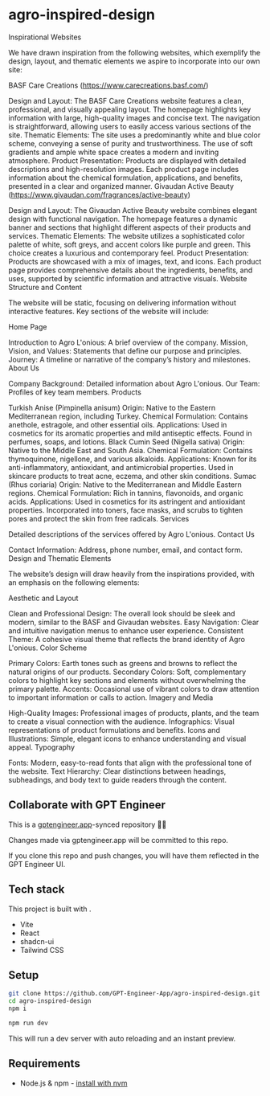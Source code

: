 # agro-inspired-design

Inspirational Websites

We have drawn inspiration from the following websites, which exemplify the design, layout, and thematic elements we aspire to incorporate into our own site:

BASF Care Creations (https://www.carecreations.basf.com/)

Design and Layout: The BASF Care Creations website features a clean, professional, and visually appealing layout. The homepage highlights key information with large, high-quality images and concise text. The navigation is straightforward, allowing users to easily access various sections of the site.
Thematic Elements: The site uses a predominantly white and blue color scheme, conveying a sense of purity and trustworthiness. The use of soft gradients and ample white space creates a modern and inviting atmosphere.
Product Presentation: Products are displayed with detailed descriptions and high-resolution images. Each product page includes information about the chemical formulation, applications, and benefits, presented in a clear and organized manner.
Givaudan Active Beauty (https://www.givaudan.com/fragrances/active-beauty)

Design and Layout: The Givaudan Active Beauty website combines elegant design with functional navigation. The homepage features a dynamic banner and sections that highlight different aspects of their products and services.
Thematic Elements: The website utilizes a sophisticated color palette of white, soft greys, and accent colors like purple and green. This choice creates a luxurious and contemporary feel.
Product Presentation: Products are showcased with a mix of images, text, and icons. Each product page provides comprehensive details about the ingredients, benefits, and uses, supported by scientific information and attractive visuals.
Website Structure and Content

The website will be static, focusing on delivering information without interactive features. Key sections of the website will include:

Home Page

Introduction to Agro L'onious: A brief overview of the company.
Mission, Vision, and Values: Statements that define our purpose and principles.
Journey: A timeline or narrative of the company’s history and milestones.
About Us

Company Background: Detailed information about Agro L'onious.
Our Team: Profiles of key team members.
Products

Turkish Anise (Pimpinella anisum)
Origin: Native to the Eastern Mediterranean region, including Turkey.
Chemical Formulation: Contains anethole, estragole, and other essential oils.
Applications: Used in cosmetics for its aromatic properties and mild antiseptic effects. Found in perfumes, soaps, and lotions.
Black Cumin Seed (Nigella sativa)
Origin: Native to the Middle East and South Asia.
Chemical Formulation: Contains thymoquinone, nigellone, and various alkaloids.
Applications: Known for its anti-inflammatory, antioxidant, and antimicrobial properties. Used in skincare products to treat acne, eczema, and other skin conditions.
Sumac (Rhus coriaria)
Origin: Native to the Mediterranean and Middle Eastern regions.
Chemical Formulation: Rich in tannins, flavonoids, and organic acids.
Applications: Used in cosmetics for its astringent and antioxidant properties. Incorporated into toners, face masks, and scrubs to tighten pores and protect the skin from free radicals.
Services

Detailed descriptions of the services offered by Agro L'onious.
Contact Us

Contact Information: Address, phone number, email, and contact form.
Design and Thematic Elements

The website’s design will draw heavily from the inspirations provided, with an emphasis on the following elements:

Aesthetic and Layout

Clean and Professional Design: The overall look should be sleek and modern, similar to the BASF and Givaudan websites.
Easy Navigation: Clear and intuitive navigation menus to enhance user experience.
Consistent Theme: A cohesive visual theme that reflects the brand identity of Agro L'onious.
Color Scheme

Primary Colors: Earth tones such as greens and browns to reflect the natural origins of our products.
Secondary Colors: Soft, complementary colors to highlight key sections and elements without overwhelming the primary palette.
Accents: Occasional use of vibrant colors to draw attention to important information or calls to action.
Imagery and Media

High-Quality Images: Professional images of products, plants, and the team to create a visual connection with the audience.
Infographics: Visual representations of product formulations and benefits.
Icons and Illustrations: Simple, elegant icons to enhance understanding and visual appeal.
Typography

Fonts: Modern, easy-to-read fonts that align with the professional tone of the website.
Text Hierarchy: Clear distinctions between headings, subheadings, and body text to guide readers through the content.


## Collaborate with GPT Engineer

This is a [gptengineer.app](https://gptengineer.app)-synced repository 🌟🤖

Changes made via gptengineer.app will be committed to this repo.

If you clone this repo and push changes, you will have them reflected in the GPT Engineer UI.

## Tech stack

This project is built with .

- Vite
- React
- shadcn-ui
- Tailwind CSS

## Setup

```sh
git clone https://github.com/GPT-Engineer-App/agro-inspired-design.git
cd agro-inspired-design
npm i
```

```sh
npm run dev
```

This will run a dev server with auto reloading and an instant preview.

## Requirements

- Node.js & npm - [install with nvm](https://github.com/nvm-sh/nvm#installing-and-updating)
